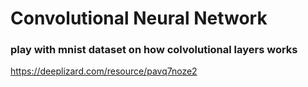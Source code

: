 # Convolutional Neural Network


### play with mnist dataset on how colvolutional layers works
https://deeplizard.com/resource/pavq7noze2
